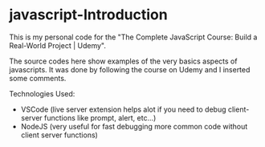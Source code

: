 # javascript-Introduction
This is my personal code for the "The Complete JavaScript Course: Build a Real-World Project | Udemy".


The source codes here show examples of the very basics aspects of javascripts. 
It was done by following the course on Udemy and I inserted some comments.

Technologies Used:

* VSCode (live server extension helps alot if you need to debug client-server functions like prompt, alert, etc...)
* NodeJS (very useful for fast debugging more common code without client server functions)


